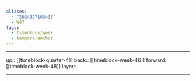 ```yaml
---
aliases:
  - "2024327103435"
  - W47
tags:
  - timeblock/week
  - temporalanchor
---
```




***

up:: [[timeblock-quarter-4]]
back:: [[timeblock-week-46]]
forward:: [[timeblock-week-48]]
layer:: 

***
